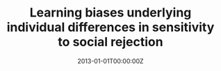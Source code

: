 ---
title: "Learning biases underlying individual differences in sensitivity to social rejection"
authors:
- Andreas Olsson
- Susana Carmona
- Geraldine Downey
- Niall Bolger
- Kevin N. Ochsner
date: "2013-01-01T00:00:00Z"
doi: ""
publishDate: "2013-01-01T00:00:00Z"
publication_types: ["2"]
publication: "In *Emotion*"
tags:
- Otros
featured: false
links:
- name: Enlace al artículo
  url: https://www.ncbi.nlm.nih.gov/pmc/articles/PMC4067255/
---